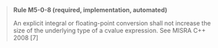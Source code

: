 > **Rule M5-0-8 (required, implementation, automated)**
>
> An explicit integral or floating-point conversion shall not increase the
> size of the underlying type of a cvalue expression.
> See MISRA C++ 2008 [7]
